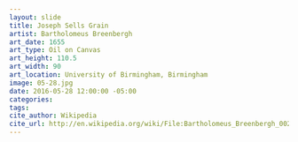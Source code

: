 ```yaml
---
layout: slide
title: Joseph Sells Grain
artist: Bartholomeus Breenbergh
art_date: 1655
art_type: Oil on Canvas
art_height: 110.5
art_width: 90
art_location: University of Birmingham, Birmingham
image: 05-28.jpg
date: 2016-05-28 12:00:00 -05:00
categories:
tags:
cite_author: Wikipedia
cite_url: http://en.wikipedia.org/wiki/File:Bartholomeus_Breenbergh_002.jpg
---
```

